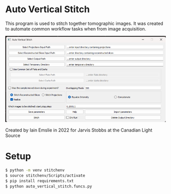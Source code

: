 # Auto Vertical Stitch

This program is used to stitch together tomographic images. It was created to automate common workflow tasks when from image acquisition.

![Screenshot of the application](screenshot.png)

Created by Iain Emslie in 2022 for Jarvis Stobbs at the Canadian Light Source

# Setup

```sh
$ python -m venv stitchenv
$ source stitchenv/Scripts/activate
$ pip install requirements.txt
$ python auto_vertical_stitch.funcs.py
```

